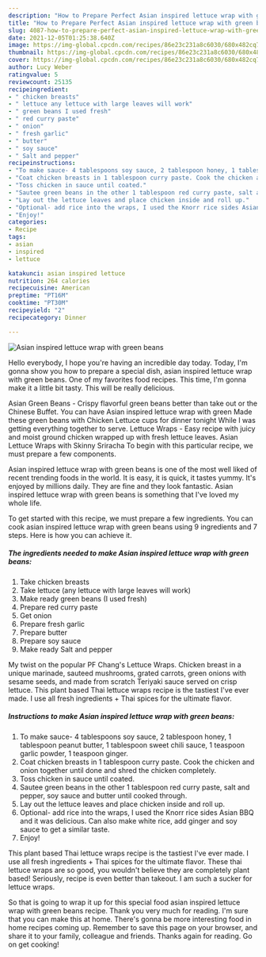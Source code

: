 ```yaml
---
description: "How to Prepare Perfect Asian inspired lettuce wrap with green beans"
title: "How to Prepare Perfect Asian inspired lettuce wrap with green beans"
slug: 4087-how-to-prepare-perfect-asian-inspired-lettuce-wrap-with-green-beans
date: 2021-12-05T01:25:38.640Z
image: https://img-global.cpcdn.com/recipes/86e23c231a8c6030/680x482cq70/asian-inspired-lettuce-wrap-with-green-beans-recipe-main-photo.jpg
thumbnail: https://img-global.cpcdn.com/recipes/86e23c231a8c6030/680x482cq70/asian-inspired-lettuce-wrap-with-green-beans-recipe-main-photo.jpg
cover: https://img-global.cpcdn.com/recipes/86e23c231a8c6030/680x482cq70/asian-inspired-lettuce-wrap-with-green-beans-recipe-main-photo.jpg
author: Lucy Weber
ratingvalue: 5
reviewcount: 25135
recipeingredient:
- " chicken breasts"
- " lettuce any lettuce with large leaves will work"
- " green beans I used fresh"
- " red curry paste"
- " onion"
- " fresh garlic"
- " butter"
- " soy sauce"
- " Salt and pepper"
recipeinstructions:
- "To make sauce- 4 tablespoons soy sauce, 2 tablespoon honey, 1 tablespoon peanut butter, 1 tablespoon sweet chili sauce, 1 teaspoon garlic powder, 1 teaspoon ginger."
- "Coat chicken breasts in 1 tablespoon curry paste. Cook the chicken and onion together until done and shred the chicken completely."
- "Toss chicken in sauce until coated."
- "Sautee green beans in the other 1 tablespoon red curry paste, salt and pepper, soy sauce and butter until cooked through."
- "Lay out the lettuce leaves and place chicken inside and roll up."
- "Optional- add rice into the wraps, I used the Knorr rice sides Asian BBQ and it was delicious. Can also make white rice, add ginger and soy sauce to get a similar taste."
- "Enjoy!"
categories:
- Recipe
tags:
- asian
- inspired
- lettuce

katakunci: asian inspired lettuce 
nutrition: 264 calories
recipecuisine: American
preptime: "PT16M"
cooktime: "PT30M"
recipeyield: "2"
recipecategory: Dinner

---
```



![Asian inspired lettuce wrap with green beans](https://img-global.cpcdn.com/recipes/86e23c231a8c6030/680x482cq70/asian-inspired-lettuce-wrap-with-green-beans-recipe-main-photo.jpg)

Hello everybody, I hope you're having an incredible day today. Today, I'm gonna show you how to prepare a special dish, asian inspired lettuce wrap with green beans. One of my favorites food recipes. This time, I'm gonna make it a little bit tasty. This will be really delicious.

Asian Green Beans - Crispy flavorful green beans better than take out or the Chinese Buffet. You can have Asian inspired lettuce wrap with green Made these green beans with Chicken Lettuce cups for dinner tonight While I was getting everything together to serve. Lettuce Wraps - Easy recipe with juicy and moist ground chicken wrapped up with fresh lettuce leaves. Asian Lettuce Wraps with Skinny Sriracha To begin with this particular recipe, we must prepare a few components.

Asian inspired lettuce wrap with green beans is one of the most well liked of recent trending foods in the world. It is easy, it is quick, it tastes yummy. It's enjoyed by millions daily. They are fine and they look fantastic. Asian inspired lettuce wrap with green beans is something that I've loved my whole life.


To get started with this recipe, we must prepare a few ingredients. You can cook asian inspired lettuce wrap with green beans using 9 ingredients and 7 steps. Here is how you can achieve it.

<!--inarticleads1-->

##### The ingredients needed to make Asian inspired lettuce wrap with green beans:

1. Take  chicken breasts
1. Take  lettuce (any lettuce with large leaves will work)
1. Make ready  green beans (I used fresh)
1. Prepare  red curry paste
1. Get  onion
1. Prepare  fresh garlic
1. Prepare  butter
1. Prepare  soy sauce
1. Make ready  Salt and pepper


My twist on the popular PF Chang&#39;s Lettuce Wraps. Chicken breast in a unique marinade, sauteed mushrooms, grated carrots, green onions with sesame seeds, and made from scratch Teriyaki sauce served on crisp lettuce. This plant based Thai lettuce wraps recipe is the tastiest I&#39;ve ever made. I use all fresh ingredients + Thai spices for the ultimate flavor. 

<!--inarticleads2-->

##### Instructions to make Asian inspired lettuce wrap with green beans:

1. To make sauce- 4 tablespoons soy sauce, 2 tablespoon honey, 1 tablespoon peanut butter, 1 tablespoon sweet chili sauce, 1 teaspoon garlic powder, 1 teaspoon ginger.
1. Coat chicken breasts in 1 tablespoon curry paste. Cook the chicken and onion together until done and shred the chicken completely.
1. Toss chicken in sauce until coated.
1. Sautee green beans in the other 1 tablespoon red curry paste, salt and pepper, soy sauce and butter until cooked through.
1. Lay out the lettuce leaves and place chicken inside and roll up.
1. Optional- add rice into the wraps, I used the Knorr rice sides Asian BBQ and it was delicious. Can also make white rice, add ginger and soy sauce to get a similar taste.
1. Enjoy!


This plant based Thai lettuce wraps recipe is the tastiest I&#39;ve ever made. I use all fresh ingredients + Thai spices for the ultimate flavor. These thai lettuce wraps are so good, you wouldn&#39;t believe they are completely plant based! Seriously, recipe is even better than takeout. I am such a sucker for lettuce wraps. 

So that is going to wrap it up for this special food asian inspired lettuce wrap with green beans recipe. Thank you very much for reading. I'm sure that you can make this at home. There's gonna be more interesting food in home recipes coming up. Remember to save this page on your browser, and share it to your family, colleague and friends. Thanks again for reading. Go on get cooking!
